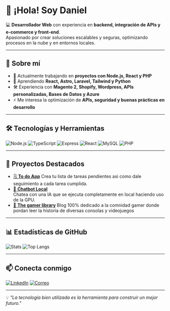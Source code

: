 # 👋 ¡Hola! Soy Daniel

💻 **Desarrollador Web** con experiencia en **backend, integración de APIs y e-commerce y front-end**.  
Apasionado por crear soluciones escalables y seguras, optimizando procesos en la nube y en entornos locales.

---

## 🚀 Sobre mí
- 🔭 Actualmente trabajando en **proyectos con Node.js, React y PHP**
- 🌱 Aprendiendo **React, Astro, Laravel, Tailwind y Python**
- 🛠 Experiencia con **Magento 2, Shopify, Wordpress, APIs personalizadas, Bases de Datos y Azure**
- ⚡ Me interesa la optimización de **APIs, seguridad y buenas prácticas en desarrollo**

---

## 🛠 Tecnologías y Herramientas
![Node.js](https://img.shields.io/badge/Node.js-339933?style=for-the-badge&logo=node.js&logoColor=white)
![TypeScript](https://img.shields.io/badge/TypeScript-007ACC?style=for-the-badge&logo=typescript&logoColor=white)
![Express](https://img.shields.io/badge/Express.js-000000?style=for-the-badge&logo=express&logoColor=white)
![React](https://img.shields.io/badge/React-0000ff?style=for-the-badge&logo=react&logoColor=white)
![MySQL](https://img.shields.io/badge/MySQL-005C84?style=for-the-badge&logo=mysql&logoColor=white)
![PHP](https://img.shields.io/badge/PHP-000000?style=for-the-badge&logo=php&logoColor=white)

---

## 📌 Proyectos Destacados
- [🗒️ **To do App**](https://github.com/DanH99-DEV/todo-app)
  Crea tu lista de tareas pendientes asi como dale seguimiento a cada tarea cumplida.
- [🤖 **Chatbot Local**](https://github.com/DanH99-DEV/chatbot-local)  
  Chatea con una IA que se ejecuta completamente en local haciendo uso de la GPU.
- [👾 **The gamer library**](https://github.com/DanH99-DEV/The_Gamer_Library)
  Blog 100% dedicado a la comnidad gamer donde pordan leer la historia de diversas consolas y videojuegos

---

## 📊 Estadísticas de GitHub
![Stats](https://github-readme-stats.vercel.app/api?username=danh99-dev&show_icons=true&theme=tokyonight)
![Top Langs](https://github-readme-stats.vercel.app/api/top-langs/?username=danh99-dev&layout=compact&theme=tokyonight)

---

## 📫 Conecta conmigo
[![LinkedIn](https://img.shields.io/badge/LinkedIn-blue?style=for-the-badge&logo=linkedin)](https://www.linkedin.com/in/daniel-hernandez-93ba4121a)
[![Correo](https://img.shields.io/badge/Email-D14836?style=for-the-badge&logo=gmail&logoColor=white)](mailto:hernandez.rueda.daniel@hotmail.com)

---
💡 *"La tecnología bien utilizada es la herramienta para construir un mejor futuro."*
